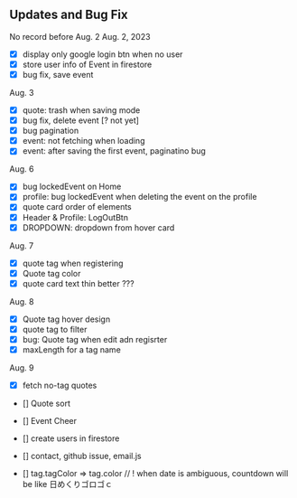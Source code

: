 ## Updates and Bug Fix 
No record before Aug. 2
Aug. 2, 2023
- [x] display only google login btn when no user
- [x] store user info of Event in firestore
- [x] bug fix, save event

Aug. 3
- [x] quote: trash when saving mode
- [x] bug fix, delete event [? not yet]
- [x] bug pagination
- [x] event: not fetching when loading
- [x] event: after saving the first event, paginatino bug

Aug. 6
- [x] bug lockedEvent on Home
- [x] profile: bug lockedEvent when deleting the event on the profile 
- [x] quote card order of elements
- [x] Header & Profile: LogOutBtn
- [x] DROPDOWN: dropdown from hover card

Aug. 7
- [x] quote tag when registering 
- [x] Quote tag color
- [x] quote card text thin better ???

Aug. 8
- [x] Quote tag hover design
- [x] quote tag to filter
- [x] bug: Quote tag when edit adn regisrter
- [x] maxLength for a tag name

Aug. 9
- [x] fetch no-tag quotes
- [] Quote sort

- [] Event Cheer
- [] create users in firestore
- [] contact, github issue, email.js
- [] tag.tagColor => tag.color
// ! when date is ambiguous, countdown will be like 日めくりゴロゴｃ

<!-- ./components/profile/tabs/event/EditModeOn.tsx:64:5
Type error: Expected 3 arguments, but got 2.
  62 |     // ✅ This will be type-safe and validated.
  63 |     // Add a new document with a generated id.
> 64 |     handleUpdate(values, event.id);
     |     ^
  65 |     setIsUpdateMode(false);
  66 |     reset({
  67 |       eventTitle: values.eventTitle,
Error: Command "npm run build" exited with 1 -->